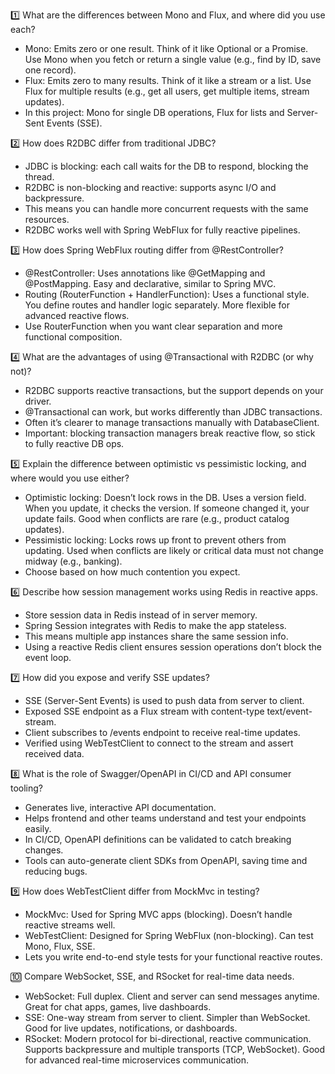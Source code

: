 1️⃣ What are the differences between Mono and Flux, and where did you use each?
- Mono: Emits zero or one result. Think of it like Optional or a Promise.
  Use Mono when you fetch or return a single value (e.g., find by ID, save one record).
- Flux: Emits zero to many results. Think of it like a stream or a list.
  Use Flux for multiple results (e.g., get all users, get multiple items, stream updates).
- In this project: Mono for single DB operations, Flux for lists and Server-Sent Events (SSE).

2️⃣ How does R2DBC differ from traditional JDBC?
- JDBC is blocking: each call waits for the DB to respond, blocking the thread.
- R2DBC is non-blocking and reactive: supports async I/O and backpressure.
- This means you can handle more concurrent requests with the same resources.
- R2DBC works well with Spring WebFlux for fully reactive pipelines.

3️⃣ How does Spring WebFlux routing differ from @RestController?
- @RestController: Uses annotations like @GetMapping and @PostMapping.
  Easy and declarative, similar to Spring MVC.
- Routing (RouterFunction + HandlerFunction): Uses a functional style.
  You define routes and handler logic separately. More flexible for advanced reactive flows.
- Use RouterFunction when you want clear separation and more functional composition.

4️⃣ What are the advantages of using @Transactional with R2DBC (or why not)?
- R2DBC supports reactive transactions, but the support depends on your driver.
- @Transactional can work, but works differently than JDBC transactions.
- Often it’s clearer to manage transactions manually with DatabaseClient.
- Important: blocking transaction managers break reactive flow, so stick to fully reactive DB ops.

5️⃣ Explain the difference between optimistic vs pessimistic locking, and where would you use either?
- Optimistic locking: Doesn’t lock rows in the DB. Uses a version field.
  When you update, it checks the version. If someone changed it, your update fails.
  Good when conflicts are rare (e.g., product catalog updates).
- Pessimistic locking: Locks rows up front to prevent others from updating.
  Used when conflicts are likely or critical data must not change midway (e.g., banking).
- Choose based on how much contention you expect.

6️⃣ Describe how session management works using Redis in reactive apps.
- Store session data in Redis instead of in server memory.
- Spring Session integrates with Redis to make the app stateless.
- This means multiple app instances share the same session info.
- Using a reactive Redis client ensures session operations don’t block the event loop.

7️⃣ How did you expose and verify SSE updates?
- SSE (Server-Sent Events) is used to push data from server to client.
- Exposed SSE endpoint as a Flux stream with content-type text/event-stream.
- Client subscribes to /events endpoint to receive real-time updates.
- Verified using WebTestClient to connect to the stream and assert received data.

8️⃣ What is the role of Swagger/OpenAPI in CI/CD and API consumer tooling?
- Generates live, interactive API documentation.
- Helps frontend and other teams understand and test your endpoints easily.
- In CI/CD, OpenAPI definitions can be validated to catch breaking changes.
- Tools can auto-generate client SDKs from OpenAPI, saving time and reducing bugs.

9️⃣ How does WebTestClient differ from MockMvc in testing?
- MockMvc: Used for Spring MVC apps (blocking). Doesn’t handle reactive streams well.
- WebTestClient: Designed for Spring WebFlux (non-blocking). Can test Mono, Flux, SSE.
- Lets you write end-to-end style tests for your functional reactive routes.

🔟 Compare WebSocket, SSE, and RSocket for real-time data needs.
- WebSocket: Full duplex. Client and server can send messages anytime.
  Great for chat apps, games, live dashboards.
- SSE: One-way stream from server to client. Simpler than WebSocket.
  Good for live updates, notifications, or dashboards.
- RSocket: Modern protocol for bi-directional, reactive communication.
  Supports backpressure and multiple transports (TCP, WebSocket).
  Good for advanced real-time microservices communication.
